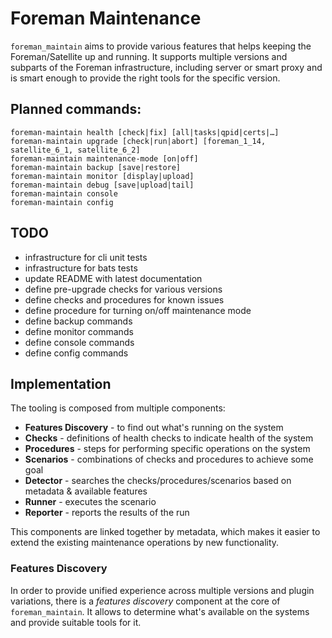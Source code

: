 # Foreman Maintenance

`foreman_maintain` aims to provide various features that helps keeping the
Foreman/Satellite up and running. It supports multiple versions and subparts
of the Foreman infrastructure, including server or smart proxy and is smart
enough to provide the right tools for the specific version.

## Planned commands:

```
foreman-maintain health [check|fix] [all|tasks|qpid|certs|…]
foreman-maintain upgrade [check|run|abort] [foreman_1_14, satellite_6_1, satellite_6_2]
foreman-maintain maintenance-mode [on|off]
foreman-maintain backup [save|restore]
foreman-maintain monitor [display|upload]
foreman-maintain debug [save|upload|tail]
foreman-maintain console
foreman-maintain config
```

## TODO

* infrastructure for cli unit tests
* infrastructure for bats tests
* update README with latest documentation
* define pre-upgrade checks for various versions
* define checks and procedures for known issues
* define procedure for turning on/off maintenance mode
* define backup commands
* define monitor commands
* define console commands
* define config commands

## Implementation

The tooling is composed from multiple components:

* **Features Discovery** - to find out what's running on the system
* **Checks** - definitions of health checks to indicate health of the system
* **Procedures** - steps for performing specific operations on the system
* **Scenarios** - combinations of checks and procedures to achieve some goal
* **Detector** - searches the checks/procedures/scenarios based on metadata & available features
* **Runner** - executes the scenario
* **Reporter** - reports the results of the run

This components are linked together by metadata, which makes it easier to extend
the existing maintenance operations by new functionality.

### Features Discovery

In order to provide unified experience across multiple versions and plugin
variations, there is a *features discovery* component at the core of
`foreman_maintain`. It allows to determine what's available on the systems and
provide suitable tools for it.
